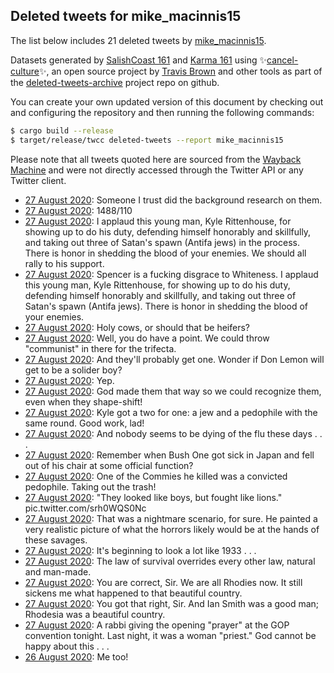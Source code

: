## Deleted tweets for mike_macinnis15

The list below includes 21 deleted tweets by
[mike_macinnis15](https://twitter.com/mike_macinnis15).


Datasets generated by [SalishCoast 161](https://twitter.com/SalishCoastA) and [Karma 161](https://twitter.com/KarmaOneSixOne) using ✨[cancel-culture](https://github.com/travisbrown/cancel-culture)✨, an open source project by [Travis Brown](https://twitter.com/travisbrown) and other tools as part of the [deleted-tweets-archive](https://github.com/salcoast/deleted-tweets-archive/) project repo on github.

You can create your own updated version of this document by checking out and configuring the
repository and then running the following commands:

```bash
$ cargo build --release
$ target/release/twcc deleted-tweets --report mike_macinnis15
```

Please note that all tweets quoted here are sourced from the
[Wayback Machine](https://web.archive.org) and were not directly accessed through the Twitter API or
any Twitter client.

* [27 August 2020](https://web.archive.org/web/20200827174705/https://twitter.com/mike_macinnis15/status/1299040660893429761): Someone I trust did the background research on them.
* [27 August 2020](https://web.archive.org/web/20200827172759/https://twitter.com/mike_macinnis15/status/1299035471776014338): 1488/110
* [27 August 2020](https://web.archive.org/web/20200827172259/https://twitter.com/mike_macinnis15/status/1299034468225888259): I applaud this young man, Kyle Rittenhouse, for showing up to do his duty, defending himself honorably and skillfully, and taking out three of Satan's spawn (Antifa jews) in the process. There is honor in shedding the blood of your enemies. We should all rally to his support.
* [27 August 2020](https://web.archive.org/web/20200827172114/https://twitter.com/mike_macinnis15/status/1299033894247976960): Spencer is a fucking disgrace to Whiteness. I applaud this young man, Kyle Rittenhouse, for showing up to do his duty, defending himself honorably and skillfully, and taking out three of Satan's spawn (Antifa jews). There is honor in shedding the blood of your enemies.
* [27 August 2020](https://web.archive.org/web/20200827032439/https://twitter.com/mike_macinnis15/status/1298823589764853762): Holy cows, or should that be heifers?
* [27 August 2020](https://web.archive.org/web/20200827032148/https://twitter.com/mike_macinnis15/status/1298822825197805569): Well, you do have a point. We could throw "communist" in there for the trifecta.
* [27 August 2020](https://web.archive.org/web/20200827031801/https://twitter.com/mike_macinnis15/status/1298821920050225153): And they'll probably get one. Wonder if Don Lemon will get to be a solider boy?
* [27 August 2020](https://web.archive.org/web/20200827030510/https://twitter.com/mike_macinnis15/status/1298818561884880897): Yep.
* [27 August 2020](https://web.archive.org/web/20200827030205/https://twitter.com/mike_macinnis15/status/1298817828414533633): God made them that way so we could recognize them, even when they shape-shift!
* [27 August 2020](https://web.archive.org/web/20200827025823/https://twitter.com/mike_macinnis15/status/1298816923375869953): Kyle got a two for one: a jew and a pedophile with the same round. Good work, lad!
* [27 August 2020](https://web.archive.org/web/20200827025621/https://twitter.com/mike_macinnis15/status/1298816458437230592): And nobody seems to be dying of the flu these days . . .
* [27 August 2020](https://web.archive.org/web/20200827025142/https://twitter.com/mike_macinnis15/status/1298815361568002048): Remember when Bush One got sick in Japan and fell out of his chair at some official function?
* [27 August 2020](https://web.archive.org/web/20200827024954/https://twitter.com/mike_macinnis15/status/1298814701585838080): One of the Commies he killed was a convicted pedophile. Taking out the trash!
* [27 August 2020](https://web.archive.org/web/20200827024324/https://twitter.com/mike_macinnis15/status/1298813061692706817): "They looked like boys, but fought like lions." pic.twitter.com/srh0WQS0Nc
* [27 August 2020](https://web.archive.org/web/20200827023716/https://twitter.com/mike_macinnis15/status/1298811536618606594): That was a nightmare scenario, for sure. He painted a very realistic picture of what the horrors likely would be at the hands of these savages.
* [27 August 2020](https://web.archive.org/web/20200827023011/https://twitter.com/mike_macinnis15/status/1298809702743080963): It's beginning to look a lot like 1933 . . .
* [27 August 2020](https://web.archive.org/web/20200827022315/https://twitter.com/mike_macinnis15/status/1298808070999482368): The law of survival overrides every other law, natural and man-made.
* [27 August 2020](https://web.archive.org/web/20200827005907/https://twitter.com/mike_macinnis15/status/1298786866666168321): You are correct, Sir. We are all Rhodies now. It still sickens me what happened to that beautiful country.
* [27 August 2020](https://web.archive.org/web/20200827004932/https://twitter.com/mike_macinnis15/status/1298784426873167872): You got that right, Sir. And Ian Smith was a good man; Rhodesia was a beautiful country.
* [27 August 2020](https://web.archive.org/web/20200827003532/https://twitter.com/mike_macinnis15/status/1298781093152227328): A rabbi giving the opening "prayer" at the GOP convention tonight. Last night, it was a woman "priest." God cannot be happy about this . . .
* [26 August 2020](https://web.archive.org/web/20200826222603/https://twitter.com/mike_macinnis15/status/1298748356596871168): Me too!
